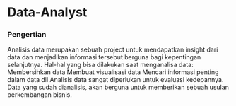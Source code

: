 # Data-Analyst
### Pengertian 

Analisis data merupakan sebuah project untuk mendapatkan insight dari data dan menjadikan informasi tersebut berguna bagi kepentingan selanjutnya. Hal-hal yang bisa dilakukan saat menganalisa data:  Membersihkan data Membuat visualisasi data Mencari informasi penting dalam data dll Analisis data sangat diperlukan untuk evaluasi kedepannya. Data yang sudah dianalisis, akan berguna untuk memberikan sebuah usulan perkembangan bisnis.
